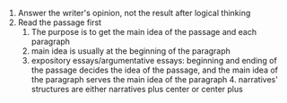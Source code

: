 1. Answer the writer's opinion, not the result after logical thinking
2. Read the passage first
	1. The purpose is to get the main idea of the passage and each paragraph
	 2. main idea is usually at the beginning of the paragraph
	  3. expository essays/argumentative essays: beginning and ending of the passage decides the idea of the passage, and the main idea of the paragraph serves the main idea of the paragraph
	   4. narratives' structures are either narratives plus center or center plus 